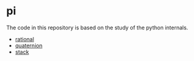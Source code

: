 # pi

The code in this repository is based on the study of the python internals.

- [rational](https://github.com/gaoxinge/pi/tree/master/pi/rational)
- [quaternion](https://github.com/gaoxinge/pi/tree/master/pi/quaternion)
- [stack](https://github.com/gaoxinge/pi/tree/master/pi/stack)